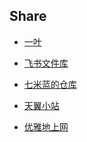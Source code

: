 ## Share

- [一叶](https://od.dingeral.ml/)

- [飞书文件库](https://e8aced0umw.feishu.cn/drive/folder/fldcnL1CTdsKkl3MZy99yRcy10f)

- [七米蓝的仓库](https://al.chirmyram.com/)

- [天翼小站]()

- [优雅地上网](/车库/优雅地上网.md)
